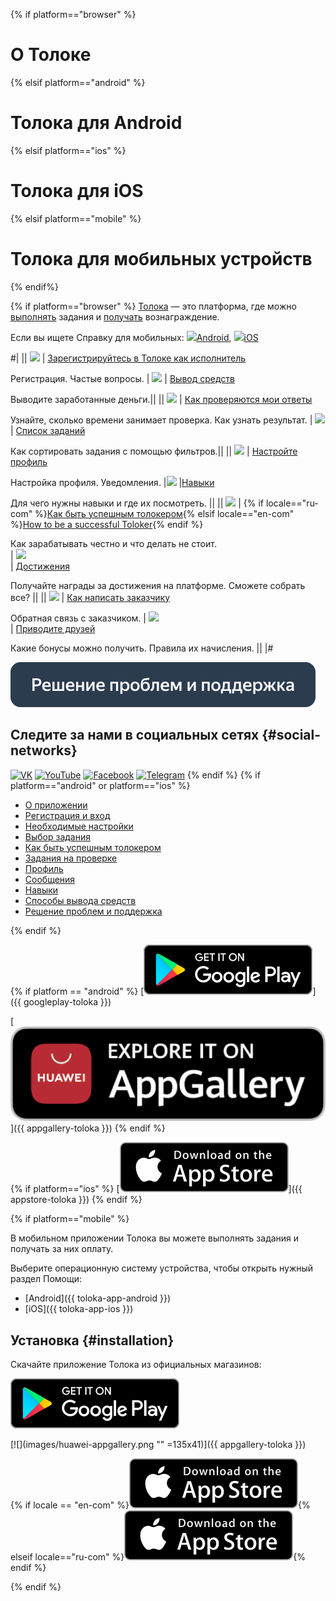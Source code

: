 {% if platform=="browser" %}
# О Толоке
{% elsif platform=="android" %}
# Толока для Android
{% elsif platform=="ios" %}
# Толока для iOS
{% elsif platform=="mobile" %}
# Толока для мобильных устройств
{% endif%}

{% if platform=="browser" %}
[Толока](http://toloka.yandex.ru/) — это платформа, где можно [выполнять](tasks.md) задания и [получать](priemka.md#pay) вознаграждение.

Если вы ищете Справку для мобильных: ![](https://yastatic.net/s3/doc-binary/freeze/ru/toloka-common/74b7231516e694ca7e0845a2acc01437096837d8.png)[Android](https://toloka.ai/tolokers/docs/android/?lang=ru), ![](https://yastatic.net/s3/doc-binary/freeze/ru/toloka-common/954d1a32b3f72b26c733dfd826934e932860f599.png)[iOS](https://toloka.ai/tolokers/docs/ios/?lang=ru)
	
#|
|| ![](https://yastatic.net/s3/doc-binary/freeze/ru/toloka-common/d848d82d8310ae62fa1b62d80442550f85fc6f4d.svg)
| [Зарегистрируйтесь в Толоке как исполнитель](register.md#register)

Регистрация. Частые вопросы. 
| ![](https://yastatic.net/s3/doc-binary/freeze/ru/toloka-common/0aa89463c96763370d62a13decbeb94cbbafb72d.svg) 
| [Вывод средств](pay/about.md)

Выводите заработанные деньги.||
|| ![](https://yastatic.net/s3/doc-binary/freeze/ru/toloka-common/a87d83a654b1b264f34bb85c891bb18796b9fa7d.svg) 
| [Как проверяются мои ответы](priemka.md)

Узнайте, сколько времени занимает проверка. Как узнать результат.
| ![](https://yastatic.net/s3/doc-binary/freeze/ru/toloka-common/9facae90e4a837da815abddcbf9d339b0b878b78.svg) 
| [Список заданий](task-select.md)

Как сортировать задания с помощью фильтров.||
|| ![](https://yastatic.net/s3/doc-binary/freeze/ru/toloka-common/42388599f5483a6f9302da945b10fb0ee55bf2a7.svg)
| [Настройте профиль](profile.md)

Настройка профиля. Уведомления.	
|![](https://yastatic.net/s3/doc-binary/freeze/ru/toloka-common/840d8f8a72b1af176e8932151890be1d0a633a8d.svg)
|[Навыки](skills.md)

Для чего нужны навыки и где их посмотреть. ||
|| ![](https://yastatic.net/s3/doc-binary/freeze/ru/toloka-common/c9e7f9f25bfc0e727a6625b66608255f739aa8df.svg)
| {% if locale=="ru-com" %}[Как быть успешным толокером](tasks.md){% elsif locale=="en-com" %}[How to be a successful Toloker](tasks.dita#tasks){% endif %}

Как зарабатывать честно и что делать не стоит.	
| ![](https://yastatic.net/s3/doc-binary/freeze/ru/toloka-common/304e7e6f5301650b1ff38416d4327174a1fc9b3e.svg)	
| [Достижения](achievements.md)

Получайте награды за достижения на платформе. Сможете собрать все? ||
|| ![](https://yastatic.net/s3/doc-binary/freeze/ru/toloka-common/2aa80623d792eef4a93146c1202cb8cc63d320a9.svg)
| [Как написать заказчику](messages.md)

Обратная связь с заказчиком.
| ![](https://yastatic.net/s3/doc-binary/freeze/ru/toloka-common/542e48d32d73bb3a21ed6cf476c3ce7cfea69cdf.svg)	
| [Приводите друзей](referal.md)

Какие бонусы можно получить. Правила их начисления. ||
|#	


[![Решение проблем и поддержка](images/buttons/troubleshooting.svg)](troubleshooting/troubleshooting.md#not_working_properly)


## Следите за нами в социальных сетях {#social-networks}
[![VK](https://yastatic.net/s3/doc-binary/freeze/ru/toloka-common/509d1af07876fcd5f78fc8321f7150e3914f6dba.svg)](https://vk.com/ya.toloka) [![YouTube](https://yastatic.net/s3/doc-binary/freeze/ru/toloka-common/38ea4cfc099936a4ae1bb7568c39795d6bc05468.svg)](https://www.youtube.com/channel/UCf-vd-Nf_igCYJpohQ8BPUQ) [![Facebook](https://yastatic.net/s3/doc-binary/freeze/ru/toloka-common/dc064a5532d1ce00cf445f471aa007dcc48502f7.svg)](https://www.facebook.com/yandex.toloka.ru/) [![Telegram](https://yastatic.net/s3/doc-binary/freeze/ru/toloka-common/27723cba940eca5313c22b680a8d62afea426398.svg)](https://t.me/TolokaOfficial)
{% endif %}
{% if platform=="android" or platform=="ios" %}
        
* [О приложении](about.md)
* [Регистрация и вход](auth.md)
* [Необходимые настройки](settings.md)
* [Выбор задания](task-select.md)
* [Как быть успешным толокером](tasks.md)
* [Задания на проверке](priemka.md)
* [Профиль](profile.md)
* [Сообщения](messages.md)
* [Навыки](skills.md)
* [Способы вывода средств](pay/about.md)
* [Решение проблем и поддержка](troubleshooting/troubleshooting.md)

{% endif %}

{% if platform == "android" %}
[![](images/googleplay.svg)]({{ googleplay-toloka }})

[![](images/huawei-appgallery.png)]({{ appgallery-toloka }})
{% endif %}

{% if platform=="ios" %}
[![](images/appstore.svg)]({{ appstore-toloka }})
{% endif %}

{% if platform=="mobile" %}

В мобильном приложении Толока вы можете выполнять задания и получать за них оплату.

Выберите операционную систему устройства, чтобы открыть нужный раздел Помощи:

* [Android]({{ toloka-app-android }})
* [iOS]({{ toloka-app-ios }})

## Установка {#installation}

Скачайте приложение Толока из официальных магазинов:

[![](images/googleplay.svg)](https://play.google.com/store/apps/details?id=com.yandex.toloka.androidapp)

[![](images/huawei-appgallery.png "" =135x41)]({{ appgallery-toloka }})

{% if locale == "en-com" %}[![](images/appstore.svg)](https://apps.apple.com/us/app/yandex-toloka/id1282350367){% elseif locale=="ru-com" %}[![](images/appstore.svg)](https://apps.apple.com/ru/app/яндекс-толока-заработок/id1282350367){% endif %}

{% endif %}
